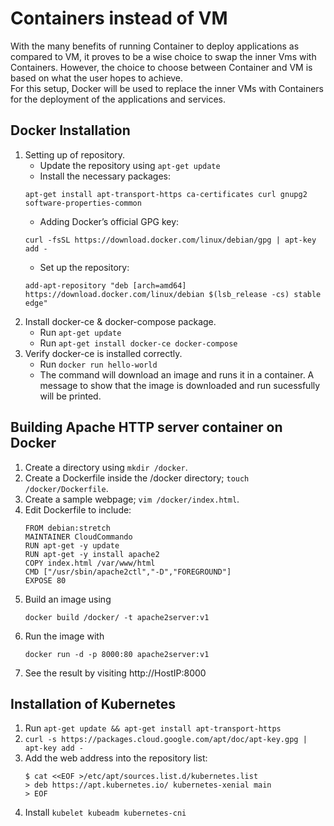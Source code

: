# Containers instead of VM
With the many benefits of running Container to deploy applications as compared to VM, it proves to be a wise choice to swap the inner Vms with Containers. However, the choice to choose between Container and VM is based on what the user hopes to achieve.   
For this setup, Docker will be used to replace the inner VMs with Containers for the deployment of the applications and services.   
## Docker Installation
1. Setting up of repository.
    - Update the repository using `apt-get update`
    - Install the necessary packages:   
    ```
    apt-get install apt-transport-https ca-certificates curl gnupg2 software-properties-common
    ```
    - Adding Docker’s official GPG key:   
    ```
    curl -fsSL https://download.docker.com/linux/debian/gpg | apt-key add -
    ```
    - Set up the repository:   
    ```
    add-apt-repository "deb [arch=amd64] https://download.docker.com/linux/debian $(lsb_release -cs) stable edge"
    ```
1. Install docker-ce & docker-compose package.
    - Run `apt-get update`
    - Run `apt-get install docker-ce docker-compose`
1. Verify docker-ce is installed correctly.
    - Run `docker run hello-world`
    - The command will download an image and runs it in a container. A message to show that the image is downloaded and run sucessfully will be printed.   

## Building Apache HTTP server container on Docker
1. Create a directory using `mkdir /docker`.
1. Create a Dockerfile inside the /docker directory; `touch /docker/Dockerfile`.
1. Create a sample webpage; `vim /docker/index.html`.
1. Edit Dockerfile to include:   
    ```
    FROM debian:stretch
    MAINTAINER CloudCommando
    RUN apt-get -y update
    RUN apt-get -y install apache2
    COPY index.html /var/www/html
    CMD ["/usr/sbin/apache2ctl","-D","FOREGROUND"]
    EXPOSE 80
    ```
1. Build an image using
    ```
    docker build /docker/ -t apache2server:v1
    ```
1. Run the image with
    ```
    docker run -d -p 8000:80 apache2server:v1
    ```
1. See the result by visiting http://HostIP:8000   

## Installation of Kubernetes
1. Run `apt-get update && apt-get install apt-transport-https`
1. `curl -s https://packages.cloud.google.com/apt/doc/apt-key.gpg | apt-key add -`
1. Add the web address into the repository list:
   ```   
   $ cat <<EOF >/etc/apt/sources.list.d/kubernetes.list
   > deb https://apt.kubernetes.io/ kubernetes-xenial main
   > EOF
   ```
1. Install `kubelet kubeadm kubernetes-cni`
